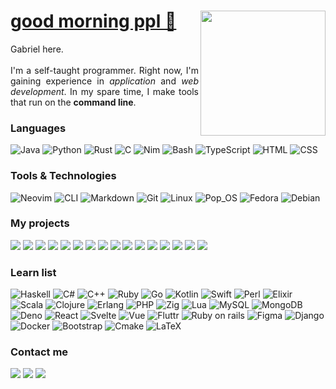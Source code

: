 <div align="left">
<img src="https://user-images.githubusercontent.com/117062305/230640744-7897cb2b-2152-400d-8d32-b5aad306c758.png" height="200px" align="right"/>
<h1><a href="https://www.youtube.com/watch?v=iqWqSxJtBDw&ab_channel=klantskalle">good morning ppl 🫡</a></h1>
<p align="justify">Gabriel here.</br></br>I'm a self-taught programmer. Right now, I'm gaining experience in <i>application</i> and <i>web development</i>. In my spare time, I make tools that run on the <b>command line</b>.</p>
</div>

### Languages

![Java](https://img.shields.io/badge/-☕%20Java-000)
![Python](https://img.shields.io/badge/-Python-000?&logo=Python)
![Rust](https://img.shields.io/badge/-Rust-000?&logo=rust)
![C](https://img.shields.io/badge/-C-000?&logo=C)
![Nim](https://img.shields.io/badge/-Nim-000?&logo=nim)
![Bash](https://img.shields.io/badge/-Bash-000?&logo=gnubash)
![TypeScript](https://img.shields.io/badge/-TypeScript-000?&logo=TypeScript)
![HTML](https://img.shields.io/badge/-HTML-000?&logo=html5)
![CSS](https://img.shields.io/badge/-CSS-000?&logo=css3)

### Tools & Technologies

![Neovim](https://img.shields.io/badge/-Neovim-000?&logo=neovim)
![CLI](https://img.shields.io/badge/-CLI-000?&logo=gnometerminal)
![Markdown](https://img.shields.io/badge/-Markdown-000?&logo=markdown)
![Git](https://img.shields.io/badge/-Git-000?&logo=git)
![Linux](https://img.shields.io/badge/-Linux-000?&logo=linux)
![Pop_OS](https://img.shields.io/badge/-Pop!OS-000?&logo=popos)
![Fedora](https://img.shields.io/badge/-Fedora-000?&logo=fedora)
![Debian](https://img.shields.io/badge/-Debian-000?&logo=debian)

### My projects

[![](https://img.shields.io/badge/-🧩%20oxdz-000)](https://github.com/gongahkia/oxdz)
[![](https://img.shields.io/badge/-🧠%20rsbf-000)](https://github.com/gongahkia/rsbf)
[![](https://img.shields.io/badge/-🦀%20Kelp-000)](https://github.com/gongahkia/Kelp)
[![](https://img.shields.io/badge/-🥃%20My%20Website-000)](https://github.com/gongahkia/personal-site)
[![](https://img.shields.io/badge/-🌱%20V2%20of%20my%20website-000)](https://github.com/gongahkia/v2-personal-site)
[![](https://img.shields.io/badge/-🏺%20Gitfetch-000)](https://github.com/gongahkia/gitfetch)
[![](https://img.shields.io/badge/-🖋️%20SHED-000)](https://github.com/gongahkia/shed)
[![](https://img.shields.io/badge/-🖥️%20BBED-000)](https://github.com/gongahkia/bbed)
[![](https://img.shields.io/badge/-🏌️‍♂️%20golf%20tracker-000)](https://github.com/gongahkia/golf-tracker)
[![](https://img.shields.io/badge/-📝%20a%20better%20todo%20list-000)](https://github.com/gongahkia/a-better-todo-list)
[![](https://img.shields.io/badge/-⚔️%20rougelike%20game-000)](https://github.com/gongahkia/roguelike)
[![](https://img.shields.io/badge/-🇯🇵%20%japan%20hour-000)](https://github.com/gongahkia/japan-hour)
[![](https://img.shields.io/badge/-🐍%20snake%20but%20worse-000)](https://github.com/gongahkia/snake-but-worse)
[![](https://img.shields.io/badge/-🚼%20small%20stuff-000)](https://github.com/gongahkia/small-stuff)
[![](https://img.shields.io/badge/-🏳️%20cAPItulate-000)](https://github.com/gongahkia/cAPItulate)
[![](https://img.shields.io/badge/-🪃%20path%20finding-000)](https://github.com/gongahkia/path-finding)

### Learn list

![Haskell](https://img.shields.io/badge/-Haskell-000?&logo=haskell)
![C#](https://img.shields.io/badge/-C%20Sharp-000?&logo=csharp)
![C++](https://img.shields.io/badge/-C++-000?&logo=cplusplus)
![Ruby](https://img.shields.io/badge/-Ruby-000?&logo=ruby)
![Go](https://img.shields.io/badge/-Go-000?&logo=go)
![Kotlin](https://img.shields.io/badge/-Kotlin-000?&logo=kotlin)
![Swift](https://img.shields.io/badge/-Swift-000?&logo=swift)
![Perl](https://img.shields.io/badge/-Perl-000?&logo=perl)
![Elixir](https://img.shields.io/badge/-Elixir-000?&logo=elixir)
![Scala](https://img.shields.io/badge/-Scala-000?&logo=scala)
![Clojure](https://img.shields.io/badge/-Clojure-000?&logo=clojure)
![Erlang](https://img.shields.io/badge/-Erlang-000?&logo=erlang)
![PHP](https://img.shields.io/badge/-PHP-000?&logo=php)
![Zig](https://img.shields.io/badge/-Zig-000?&logo=zig)
![Lua](https://img.shields.io/badge/-Lua-000?&logo=lua)
![MySQL](https://img.shields.io/badge/-MySQL-000?&logo=mysql)
![MongoDB](https://img.shields.io/badge/-MongoDB-000?&logo=mongodb)
![Deno](https://img.shields.io/badge/-Deno-000?&logo=deno)
![React](https://img.shields.io/badge/-React-000?&logo=react)
![Svelte](https://img.shields.io/badge/-Svelte-000?&logo=svelte)
![Vue](https://img.shields.io/badge/-Vue-000?&logo=vuedotjs)
![Fluttr](https://img.shields.io/badge/-Fluttr-000?&logo=flutter)
![Ruby on rails](https://img.shields.io/badge/-Ruby%20on%20rails-000?&logo=rubyonrails)
![Figma](https://img.shields.io/badge/-Figma-000?&logo=figma)
![Django](https://img.shields.io/badge/-Django-000?&logo=django)
![Docker](https://img.shields.io/badge/-Docker-000?&logo=docker)
![Bootstrap](https://img.shields.io/badge/-Bootstrap-000?&logo=bootstrap)
![Cmake](https://img.shields.io/badge/-Cmake-000?&logo=cmake)
![LaTeX](https://img.shields.io/badge/-LaTeX-000?&logo=latex)

### Contact me

[![](https://img.shields.io/badge/-tele-000?&logo=telegram&logoColor=white)](https://t.me/gongahkia)
[![](https://img.shields.io/badge/-Wordpress-000?&logo=wordpress)](https://gongzm.wordpress.com/)
[![](https://img.shields.io/badge/-LinkedIn-000?&logo=linkedin)](https://www.linkedin.com/in/gabriel-ong-a87022208/)
